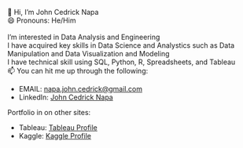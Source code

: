 👋 Hi, I’m John Cedrick Napa\
😄 Pronouns: He/Him\
\
I’m interested in Data Analysis and Engineering\
I have acquired key skills in Data Science and Analystics such as Data Manipulation and Data Visualization and Modeling\
I have technical skill using SQL, Python, R, Spreadsheets, and Tableau\
📫 You can hit me up through the following:
-   EMAIL: napa.john.cedrick@gmail.com
-   LinkedIn: [John Cedrick Napa](https://www.linkedin.com/in/cedricknapa-613/)


Portfolio in on other sites:
- Tableau: [Tableau Profile](https://public.tableau.com/app/profile/john.cedrick.napa/)
- Kaggle: [Kaggle Profile](https://www.kaggle.com/cedricknapa)


<!---
johnnapa/johnnapa is a ✨ special ✨ repository because its `README.md` (this file) appears on your GitHub profile.
You can click the Preview link to take a look at your changes.
--->
